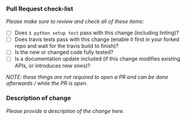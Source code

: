 ### Pull Request check-list

_Please make sure to review and check all of these items:_

- [ ] Does `$ python setup test` pass with this change (including linting)?
- [ ] Does travis tests pass with this change (enable it first in your forked repo and wait for the travis build to finish)?
- [ ] Is the new or changed code fully tested?
- [ ] Is a documentation update included (if this change modifies existing APIs, or introduces new ones)?

_NOTE: these things are not required to open a PR and can be done
afterwards / while the PR is open._

### Description of change

_Please provide a description of the change here._
